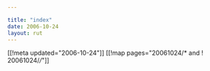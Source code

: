 ```yaml
---

title: "index"
date: 2006-10-24
layout: rut
---
```


[[!meta updated="2006-10-24"]]
[[!map pages="20061024/* and ! 20061024/*/*"]]
